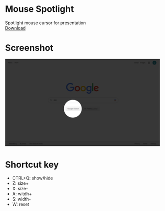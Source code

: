 # Mouse Spotlight
Spotlight mouse cursor for presentation  
[Download](https://github.com/zhangchen0514/MouseSpotlight/releases/download/v1.0.0.0/MouseSpotlight.exe)

# Screenshot
![](img/README_2019-09-13-20-23-16.png)

# Shortcut key
* CTRL+Q: show/hide
* Z: size+
* X: size-
* A: witdh+
* S: width-
* W: reset
